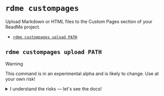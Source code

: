 `rdme custompages`
==================

Upload Markdown or HTML files to the Custom Pages section of your ReadMe project.

* [`rdme custompages upload PATH`](#rdme-custompages-upload-path)

## `rdme custompages upload PATH`

> [!WARNING]
> This command is in an experimental alpha and is likely to change. Use at your own risk!

<details>


<summary>I understand the risks — let's see the docs!</summary>

Upload Markdown or HTML files to the Custom Pages section of your ReadMe project.

```
USAGE
  $ rdme custompages upload PATH --key <value> [--branch <value>] [--dry-run]

ARGUMENTS
  PATH  Path to a local Markdown/HTML file or folder of Markdown/HTML files.

FLAGS
  --key=<value>     (required) ReadMe project API key
  --branch=<value>  [default: stable] ReadMe project version
  --dry-run         Runs the command without creating nor updating any custom pages in ReadMe. Useful for debugging.

DESCRIPTION
  Upload Markdown or HTML files to the Custom Pages section of your ReadMe project.

  NOTE: This command is in an experimental alpha and is likely to change. Use at your own risk!

  The path can either be a directory or a single Markdown or HTML file. The files will require YAML frontmatter with
  certain ReadMe documentation attributes. Check out our docs for more info on setting up your frontmatter:
  https://docs.readme.com/main/docs/rdme#markdown-file-setup

EXAMPLES
  The path input can be a directory. This will also upload any Markdown/HTML files that are located in subdirectories:

    $ rdme custompages upload documentation/ --branch={project-branch}

  The path input can also be individual Markdown/HTML files:

    $ rdme custompages upload documentation/about.md --branch={project-branch}

  You can omit the `--branch` flag to default to the `stable` branch of your project:

    $ rdme custompages upload [path]

  This command also has a dry run mode, which can be useful for initial setup and debugging. You can read more about
  dry run mode in our docs: https://docs.readme.com/main/docs/rdme#dry-run-mode

    $ rdme custompages upload [path] --dry-run

FLAG DESCRIPTIONS
  --key=<value>  ReadMe project API key

    An API key for your ReadMe project. Note that API authentication is required despite being omitted from the example
    usage. See our docs for more information: https://github.com/readmeio/rdme/tree/v10#authentication

  --branch=<value>  ReadMe project version

    Defaults to `stable` (i.e., your main project version).
```


</details>
